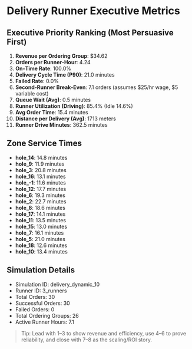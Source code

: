 # Delivery Runner Executive Metrics

## Executive Priority Ranking (Most Persuasive First)
1. **Revenue per Ordering Group**: $34.62
2. **Orders per Runner‑Hour**: 4.24
3. **On‑Time Rate**: 100.0%
4. **Delivery Cycle Time (P90)**: 21.0 minutes
5. **Failed Rate**: 0.0%
6. **Second‑Runner Break‑Even**: 7.1 orders (assumes $25/hr wage, $5 variable cost)
7. **Queue Wait (Avg)**: 0.5 minutes
8. **Runner Utilization (Driving)**: 85.4% (Idle 14.6%)
9. **Avg Order Time**: 15.4 minutes
10. **Distance per Delivery (Avg)**: 1713 meters
11. **Runner Drive Minutes**: 362.5 minutes

## Zone Service Times
- **hole_14**: 14.8 minutes
- **hole_9**: 11.9 minutes
- **hole_3**: 20.8 minutes
- **hole_16**: 13.1 minutes
- **hole_-1**: 11.6 minutes
- **hole_12**: 17.7 minutes
- **hole_6**: 19.3 minutes
- **hole_2**: 22.7 minutes
- **hole_8**: 18.6 minutes
- **hole_17**: 14.1 minutes
- **hole_11**: 13.5 minutes
- **hole_15**: 13.0 minutes
- **hole_7**: 16.1 minutes
- **hole_5**: 21.0 minutes
- **hole_18**: 12.6 minutes
- **hole_10**: 13.4 minutes


## Simulation Details
- Simulation ID: delivery_dynamic_10
- Runner ID: 3_runners
- Total Orders: 30
- Successful Orders: 30
- Failed Orders: 0
- Total Ordering Groups: 26
- Active Runner Hours: 7.1

> Tip: Lead with 1–3 to show revenue and efficiency, use 4–6 to prove reliability, and close with 7–8 as the scaling/ROI story.
